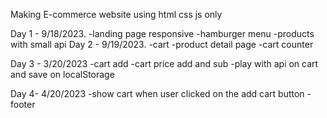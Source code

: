 Making E-commerce website using html css js only 

Day 1 - 9/18/2023.
-landing page responsive
-hamburger menu
-products with small api
Day 2 - 9/19/2023.
-cart
-product detail page
-cart counter 

Day 3 - 3/20/2023
-cart add 
-cart price add and sub
-play with api on cart and save on localStorage

Day 4- 4/20/2023
-show cart when user clicked on the add cart button
-footer 